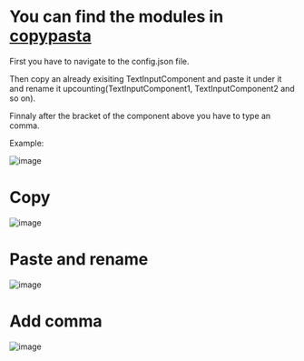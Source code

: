 # You can find the modules in [copypasta](https://github.com/PlayboyPrime/ModalMod/tree/main/copypasta)

First you have to navigate to the config.json file.

Then copy an already exisiting TextInputComponent and paste it under it and rename it upcounting(TextInputComponent1, TextInputComponent2 and so on).

Finnaly after the bracket of the component above you have to type an comma.

Example:

![image](https://user-images.githubusercontent.com/55946112/162881646-4e6899f3-c3d7-464e-8349-b826569b7145.png)

# Copy
![image](https://user-images.githubusercontent.com/55946112/162881678-fcf41d8a-7774-4dff-85cb-2f0ba266a674.png)

# Paste and rename
![image](https://user-images.githubusercontent.com/55946112/162881779-8a337a11-4e42-4e2d-96e8-5e771dd9254d.png)

# Add comma
![image](https://user-images.githubusercontent.com/55946112/162881802-7628b62f-ee40-4f8a-85d7-750f3443833a.png)
